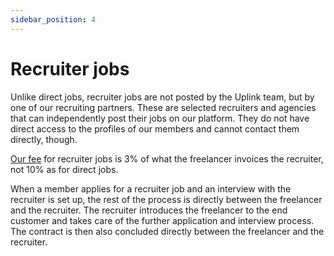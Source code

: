 ```yaml
---
sidebar_position: 4
---
```


# Recruiter jobs

Unlike direct jobs, recruiter jobs are not posted by the Uplink team, but by one of our recruiting partners. These are selected recruiters and agencies that can independently post their jobs on our platform. They do not have direct access to the profiles of our members and cannot contact them directly, though.

[Our fee](our-fee.md) for recruiter jobs is 3% of what the freelancer invoices the recruiter, not 10% as for direct jobs.

When a member applies for a recruiter job and an interview with the recruiter is set up, the rest of the process is directly between the freelancer and the recruiter. The recruiter introduces the freelancer to the end customer and takes care of the further application and interview process. The contract is then also concluded directly between the freelancer and the recruiter.
